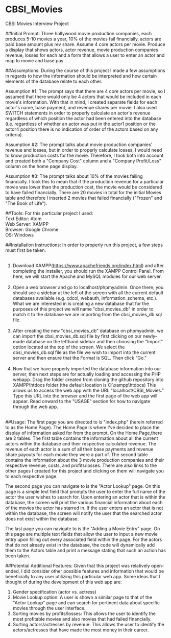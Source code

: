 # CBSI_Movies
CBSI Movies Interview Project

##Initial Prompt:
Three hollywood movie production companies, each produces 5-10 movies a year, 10% of the movies fail financially, actors are paid base amount plus rev share. Assume 4 core actors per movie. Produce a display that shows actors, actor revenue, movie production companies revenue, losses for each and a form that allows a user to enter an actor and map to movie and base pay .

##Assumptions:
During the course of this project I made a few assumptions in regards to how the information should be interpreted and how certain elements of the database relate to each other.

Assumption #1:
The prompt says that there are 4 core actors per movie, so I assumed that there would only be 4 actors that would be included in each movie's information. With that in mind, I created separate fields for each actor's name, base payment, and revenue shares per movie. I also used SWITCH statements in order to properly calculate an actor's revenue regardless of which position the actor had been entered into the database (i.e. regardless of whether an actor was put in the actor1 position or the actor4 position there is no indication of order of the actors based on any criteria).

Assumption #2:
The prompt talks about movie production companies' revenue and losses, but in order to properly calculate losses, I would need to know production costs for the movie. Therefore, I took both into account and created both a "Company Cost" column and a "Company Profit/Loss" column on the home page display.

Assumption #3:
The prompt talks about 10% of the movies failing financially. I took this to mean that if the production revenue for a particular movie was lower than the production cost, the movie would be considered to have failed financially. There are 20 movies in total for the initial Movies table and therefore I inserted 2 movies that failed financially ("Frozen" and "The Book of Life").

##Tools:
For this particular project I used:<br/>
Text Editor: Atom <br/>
Web Server: XAMPP<br/>
Browser: Google Chrome<br/>
OS: Windows<br/>

##Installation Instructions:
In order to properly run this project, a few steps must first be taken.
<br/><br/>
1. Download XAMPP(https://www.apachefriends.org/index.html) and after completing the installer, you should run the XAMPP Control Panel. From here, we will start the Apache and MySQL modules for our web server.
<br/><br/>
2. Open a web browser and go to localhost/phpmyadmin. Once there, you should see a sidebar at the left of the screen with all the current default databases available (e.g. cdcol, webauth, information_schema, etc.). What we are interested in is creating a new database that for the purposes of this project we will name "cbsi_movies_db" in order to match it to the database we are importing from the cbsi_movies_db.sql file.
<br/><br/>
3. After creating the new "cbsi_movies_db" database on phpmyadmin, we can import the cbsi_movies_db.sql file by first clicking on our newly-made database on the lefthand sidebar and then choosing the "Import" option located at the top of the screen. We select the cbsi_movies_db.sql file as the file we wish to import into the current server and then ensure that the Format is SQL. Then click "Go."
<br/><br/>
4. Now that we have properly imported the database information into our server, then next steps are for actually loading and accessing the PHP webapp. Drag the folder created from cloning the github repository into XAMPP\\htdocs folder (the default location is C:\\xampp\\htdocs) This allows us to access the web app with the URL "localhost\\CBSI_Movies." Type this URL into the browser and the first page of the web app will appear. Read onward to the "USAGE" section for how to navigate through the web app.
<br/>
##Usage:
The first page you are directed to is "index.php" (herein referred to as the Home Page). The Home Page is where I've decided to place the display of information asked for from the prompt. On the Home Page,there are 2 tables. The first table contains the information about all the current actors within the database and their respective calculated revenue. The revenue of each actor is a sum of all their base payments and revenue share payouts for each movie they were a part of. The second table contains the information about the 3 movie production companies and their respective revenue, costs, and profits/losses. There are also links to the other pages I created for this project and clicking on them will navigate you to each respective page.

The second page you can navigate to is the "Actor Lookup" page. On this page is a simple text field that prompts the user to enter the full name of the actor the user wishes to search for. Upon entering an actor that is within the database, the screen will print the various financial information about each of the movies the actor has starred in. If the user enters an actor that is not within the database, the screen will notify the user that the searched actor does not exist within the database.

The last page you can navigate to is the "Adding a Movie Entry" page. On this page are multiple text fields that allow the user to input a new movie entry upon filling out every associated field within the page. For the actors that do not already exist in the database, the code will dynamically add them to the Actors table and print a message stating that such an action has been taken.

##Potential Additional Features:
Given that this project was relatively open-ended, I did consider other possible features and information that would be beneficially to any user utilizing this particular web app. Some ideas that I thought of during the development of this web app are:

1. Gender specification (actor vs. actress)
2. Movie Lookup option: A user is shown a similar page to that of the "Actor Lookup" page and can search for pertinent data about specific movies through the user interface.
3. Sorting movies by profits/losses: This allows the user to identify the most profitable movies and also movies that had failed financially.
4. Sorting actors/actresses by revenue: This allows the user to identify the actors/actresses that have made the most money in their career.

